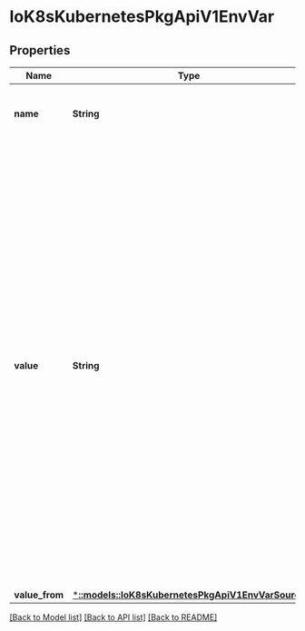 # IoK8sKubernetesPkgApiV1EnvVar

## Properties
Name | Type | Description | Notes
------------ | ------------- | ------------- | -------------
**name** | **String** | Name of the environment variable. Must be a C_IDENTIFIER. | 
**value** | **String** | Variable references $(VAR_NAME) are expanded using the previous defined environment variables in the container and any service environment variables. If a variable cannot be resolved, the reference in the input string will be unchanged. The $(VAR_NAME) syntax can be escaped with a double $$, ie: $$(VAR_NAME). Escaped references will never be expanded, regardless of whether the variable exists or not. Defaults to \&quot;\&quot;. | [optional] 
**value_from** | [***::models::IoK8sKubernetesPkgApiV1EnvVarSource**](io.k8s.kubernetes.pkg.api.v1.EnvVarSource.md) |  | [optional] 

[[Back to Model list]](../README.md#documentation-for-models) [[Back to API list]](../README.md#documentation-for-api-endpoints) [[Back to README]](../README.md)


